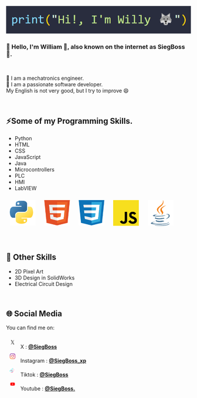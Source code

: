 <img src="./Assets/Name.png">

###  👋 Hello, I'm William 🫡, also known on the internet as SiegBoss 🐺.

<br>

🤖 I am a mechatronics engineer. <br>
🌱 I am a passionate software developer. <br>
My English is not very good, but I try to improve 😄

<br> 

## ⚡Some of my Programming Skills.
   - Python
   - HTML
   - CSS
   - JavaScript
   - Java
   - Microcontrollers
   - PLC
   - HMI
   - LabVIEW

<img width="70px" height="70px" style="margin: 10px" src="./Assets/Python.svg"> <img width="70px" height="70px" style="margin: 10px" src="./Assets/HTML.svg"> <img width="70px" height="70px" style="margin: 10px" src="./Assets/CSS.svg"> <img width="70px" height="70px" style="margin: 10px" src="./Assets/JavaScript.svg"> <img width="70px" height="70px" style="margin: 10px" src="./Assets/Java.svg"> 

<br>

## 🤔 Other Skills
   - 2D Pixel Art
   - 3D Design in SolidWorks
   - Electrical Circuit Design
     
<br>

## 🌐 Social Media
You can find me on:<br>

<img width="15px" height="15px" style="margin: 10px" src="./Assets/X.svg">         X         : [**@SiegBoss**](https://twitter.com/SiegBoss)<br>
<img width="15px" height="15px" style="margin: 10px" src="./Assets/Instagram.svg"> Instagram : [**@SiegBoss_xp**](https://www.instagram.com/siegboss_xp/)<br>
<img width="15px" height="15px" style="margin: 10px" src="./Assets/TikTok.svg">    Tiktok    : [**@SiegBoss**](https://www.tiktok.com/@siegboss)<br>
<img width="15px" height="15px" style="margin: 10px" src="./Assets/YouTube.svg">   Youtube   : [**@SiegBoss.**](https://www.youtube.com/channel/UCSW3q-yaw-yatKWJ1138Pkw)<br>

<!--
**SiegBoss/SiegBoss** is a ✨ _special_ ✨ repository because its `README.md` (this file) appears on your GitHub profile.

Here are some ideas to get you started:

- 🔭 I’m currently working on ...
- 🌱 I’m currently learning ...
- 👯 I’m looking to collaborate on ...
- 🤔 I’m looking for help with ...
- 💬 Ask me about ...
- 📫 How to reach me: ...
- 😄 Pronouns: ...
- ⚡ Fun fact: ...
-->
